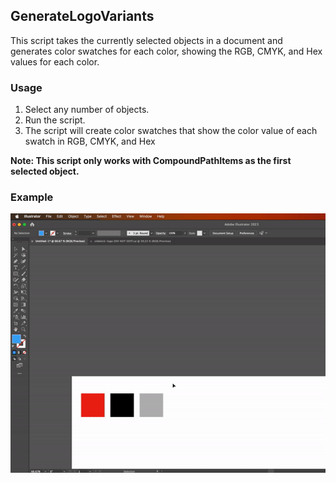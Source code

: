 ## GenerateLogoVariants

This script takes the currently selected objects in a document and generates color swatches for each color, showing the RGB, CMYK, and Hex values for each color.

### Usage

1. Select any number of objects.
2. Run the script.
3. The script will create color swatches that show the color value of each swatch in RGB, CMYK, and Hex

**Note: This script only works with CompoundPathItems as the first selected object.**

### Example

![example](./ezgif-4-0ae867d4ee.gif)
